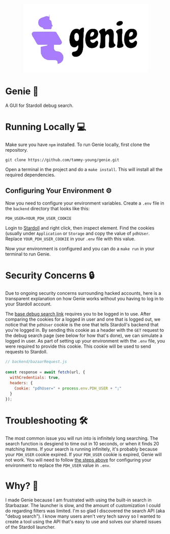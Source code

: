 <p align="center">
  <img src="https://github.com/tammy-young/genie/blob/main/frontend/public/genie-logo.png" />
</p>

# Genie 🧞
A GUI for Stardoll debug search.

# Running Locally 💻
Make sure you have `npm` installed.
To run Genie locally, first clone the repository.
```
git clone https://github.com/tammy-young/genie.git
```
Open a terminal in the project and do a `make install`. This will install all the required dependencies.

## Configuring Your Environment ⚙️
Now you need to configure your environment variables. Create a `.env` file in the `backend` directory that looks like this:
```
PDH_USER=YOUR_PDH_USER_COOKIE
```
Login to [Stardoll](http://www.stardoll.com/en/) and right click, then inspect element. Find the cookies (usually under `Application` or `Storage` and copy the value of `pdhUser`. Replace `YOUR_PDH_USER_COOKIE` in your `.env` file with this value.

Now your environment is configured and you can do a `make run` in your terminal to run Genie.

# Security Concerns 🔒
Due to ongoing security concerns surrounding hacked accounts, here is a transparent explanation on how Genie works without you having to log in to your Stardoll account.

The [base debug search link](https://www.stardoll.com/en/com/user/getStarBazaar.php?search) requires you to be logged in to use. After comparing the cookies for a logged in user and one that is logged out, we notice that the `pdhUser` cookie is the one that tells Stardoll's backend that you're logged in. By sending this cookie as a header with the `GET` request to the debug search page (see below for how that's done), we can simulate a logged in user. As part of setting up your environment with the `.env` file, you were required to provide this cookie. This cookie will be used to send requests to Stardoll.
```javascript
// backend/bazaarRequest.js

const response = await fetch(url, {
  withCredentials: true,
  headers: {
    Cookie: "pdhUser=" + process.env.PDH_USER + ";"
  }
});
```

# Troubleshooting 🛠️
The most common issue you will run into is infinitely long searching. The search function is desgiend to time out in 10 seconds, or when it finds 20 matching items. If your search is running infinitely, it's probably because your `PDH_USER` cookie expired. If your `PDH_USER` cookie is expired, Genie will not work. You will need to follow [the steps above](https://github.com/tammy-young/genie?tab=readme-ov-file#configuring-your-environment) for configuring your environment to replace the `PDH_USER` value in `.env`.

# Why? 🤔
I made Genie because I am frustrated with using the built-in search in Starbazaar. The launcher is slow, and the amount of customization I could do regarding filters was limited. I'm so glad I discovered the search API (aka "debug search"). I know many users aren't very tech savvy so I wanted to create a tool using the API that's easy to use and solves our shared issues of the Stardoll launcher.

